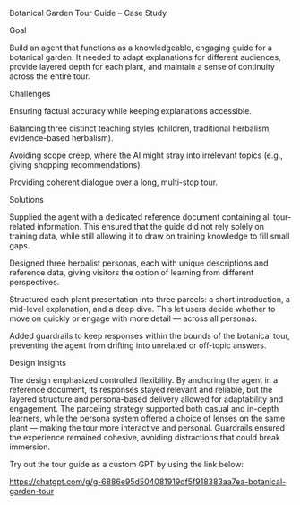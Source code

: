 Botanical Garden Tour Guide – Case Study

Goal

Build an agent that functions as a knowledgeable, engaging guide for a botanical garden. It needed to adapt explanations for different audiences, provide layered depth for each plant, and maintain a sense of continuity across the entire tour.

Challenges

Ensuring factual accuracy while keeping explanations accessible.

Balancing three distinct teaching styles (children, traditional herbalism, evidence-based herbalism).

Avoiding scope creep, where the AI might stray into irrelevant topics (e.g., giving shopping recommendations).

Providing coherent dialogue over a long, multi-stop tour.


Solutions

Supplied the agent with a dedicated reference document containing all tour-related information. This ensured that the guide did not rely solely on training data, while still allowing it to draw on training knowledge to fill small gaps.

Designed three herbalist personas, each with unique descriptions and reference data, giving visitors the option of learning from different perspectives.

Structured each plant presentation into three parcels: a short introduction, a mid-level explanation, and a deep dive. This let users decide whether to move on quickly or engage with more detail — across all personas.

Added guardrails to keep responses within the bounds of the botanical tour, preventing the agent from drifting into unrelated or off-topic answers.

Design Insights

The design emphasized controlled flexibility. By anchoring the agent in a reference document, its responses stayed relevant and reliable, but the layered structure and persona-based delivery allowed for adaptability and engagement. The parceling strategy supported both casual and in-depth learners, while the persona system offered a choice of lenses on the same plant — making the tour more interactive and personal. Guardrails ensured the experience remained cohesive, avoiding distractions that could break immersion.

Try out the tour guide as a custom GPT by using the link below:

https://chatgpt.com/g/g-6886e95d504081919df5f918383aa7ea-botanical-garden-tour
